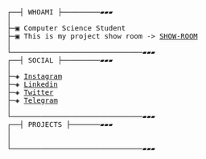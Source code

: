 <pre>
┌──┤ WHOAMI ├─────────▰▰▰
│
├─▣ Computer Science Student
├─▣ This is my project show room -> <a href="https://github.com/CYBER-DIP">SHOW-ROOM</a>
│
└───────────────────────────────▰▰▰
┌──┤ SOCIAL ├─────────▰▰▰
│
├─◈ <a href="">Instagram</a>
├─◈ <a href="">Linkedin</a>
├─◈ <a href="">Twitter</a>
├─◈ <a href="">Telegram</a>
│
└───────────────────────────────▰▰▰
┌──┤ PROJECTS ├───────▰▰▰
│
│
└───────────────────────────────▰▰▰
</pre>
